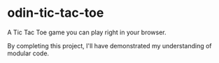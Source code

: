 # odin-tic-tac-toe
A Tic Tac Toe game you can play right in your browser.

By completing this project, I'll have demonstrated my understanding of modular code.